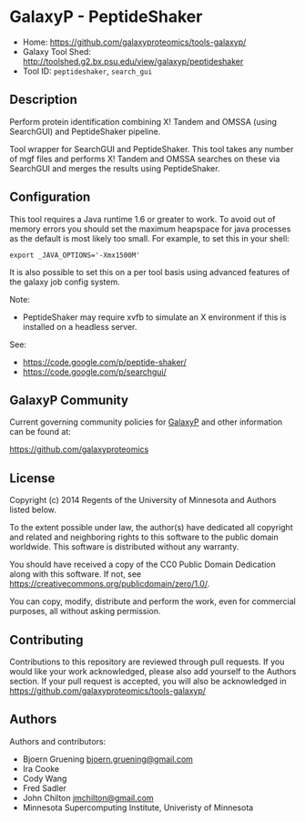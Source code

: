 GalaxyP - PeptideShaker
=======================

* Home: <https://github.com/galaxyproteomics/tools-galaxyp/>
* Galaxy Tool Shed: <http://toolshed.g2.bx.psu.edu/view/galaxyp/peptideshaker>
* Tool ID: `peptideshaker`, `search_gui`


Description
-----------

Perform protein identification combining X! Tandem and OMSSA (using SearchGUI) and PeptideShaker pipeline.

Tool wrapper for SearchGUI and PeptideShaker. This tool takes any number of mgf files and performs X! Tandem and OMSSA searches on these via SearchGUI and merges the results using PeptideShaker.


Configuration
-------------

This tool requires a Java runtime 1.6 or greater to work. To avoid out of memory errors you should set the maximum heapspace for java processes as the default is most likely too small. For example, to set this in your shell:

    export _JAVA_OPTIONS='-Xmx1500M'

It is also possible to set this on a per tool basis using advanced features of the galaxy job config system.

Note:

- PeptideShaker may require xvfb to simulate an X environment if this is installed on a headless server.

See:

* <https://code.google.com/p/peptide-shaker/>
* <https://code.google.com/p/searchgui/>


GalaxyP Community
-----------------

Current governing community policies for [GalaxyP](https://github.com/galaxyproteomics/) and other information can be found at:

<https://github.com/galaxyproteomics>


License
-------

Copyright (c) 2014 Regents of the University of Minnesota and Authors listed below.

To the extent possible under law, the author(s) have dedicated all copyright and related and neighboring rights to this software to the public domain worldwide. This software is distributed without any warranty.

You should have received a copy of the CC0 Public Domain Dedication along with this software. If not, see <https://creativecommons.org/publicdomain/zero/1.0/>.

You can copy, modify, distribute and perform the work, even for commercial purposes, all without asking permission.


Contributing
------------

Contributions to this repository are reviewed through pull requests. If you would like your work acknowledged, please also add yourself to the Authors section. If your pull request is accepted, you will also be acknowledged in <https://github.com/galaxyproteomics/tools-galaxyp/>


Authors
-------

Authors and contributors:

* Bjoern Gruening <bjoern.gruening@gmail.com>
* Ira Cooke
* Cody Wang
* Fred Sadler
* John Chilton <jmchilton@gmail.com>
* Minnesota Supercomputing Institute, Univeristy of Minnesota
